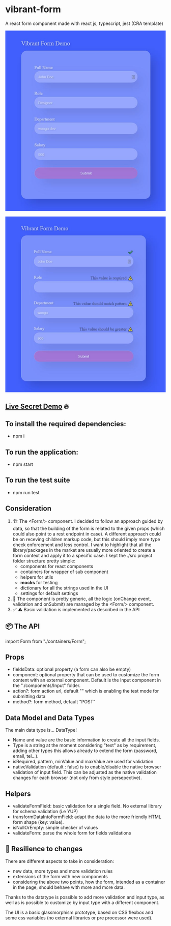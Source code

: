 # vibrant-form
A react form component made with react js, typescript, jest (CRA template)

![Demo 1](/public/vibrant1.jpg)

![Demo 2](/public/vibrant2.jpg)
## [Live Secret Demo](https://epic-chandrasekhar-89f3f8.netlify.app/) 🔥

To install the required dependencies:
---
- npm i

To run the application:
---
- npm start

To run the test suite 
---
- npm run test



Consideration
---

1. 🏗 The \<Form\/\> component.
I decided to follow an approach guided by data, so that the building of the form is related to the given props (which could also point to a rest endpoint in case). 
A different approach could be on receving children markup code, but this should imply more type check enforcement and less control.
I want to highlight that all the library/packages in the market are usually more oriented to create a form context and apply it to a specific case.
I kept the ./src project folder structure pretty simple:
	- components for react components
	- containers for wrapper of sub component 
	- helpers for utils
	- __mocks__ for testing 
	- dictionary for all the strings used in the UI
	- settings for default settings
2. 🧬 The component is pretty generic, all the logic (onChange event, validation and onSubmit) are managed by the \<Form\/\> component.
3. ✅ ⚠️ Basic validation is implemented as described in the API

📦 The API
---
import Form from "./containers/Form";

Props
---
- fieldsData: optional property (a form can also be empty)
- component: optional property that can be used to customize the form content with an external component. 
Default is the Input component in the "./components/Input" folder.
- action?: form action url,  default "" which is enabling the test mode for submitting data
- method?: form method, default "POST"


Data Model and Data Types 
---

The main data type is... DataType!

- Name and value are the basic information to create all the input fields. 
- Type is a string at the moment considering "text" as by requirement, adding other types this allows already to extend the form (password, email, tel...).
- isRequired, pattern, minValue and maxValue are used for validation
- nativeValidation (default : false) is to enable/disable the native browser validation of input field. 
This can be adjusted as the native validation changes for each browser (not only from style persepective).


Helpers
---

- validateFormField: basic validation for a single field. No external library for schema validation (i.e YUP)
- transformDataIntoFormField: adapt the data to the more friendly HTML form shape (key: value).
- isNullOrEmpty: simple checker of values
- validateForm: parse the whole form for fields validations


🚨 Resilience to changes
---

There are different aspects to take in consideration: 
- new data, more types and more validation rules
- extensions of the form with new components 
- considering the above two points, how the form, intended as a container in the page, should behave with more and more data.


Thanks to the datatype is possible to add more validation and input type, as well as is possible to customize by input type with a different component.

The UI is a basic glassmorphism prototype, based on CSS flexbox and some css variables (no external libraries or pre processor were used).
